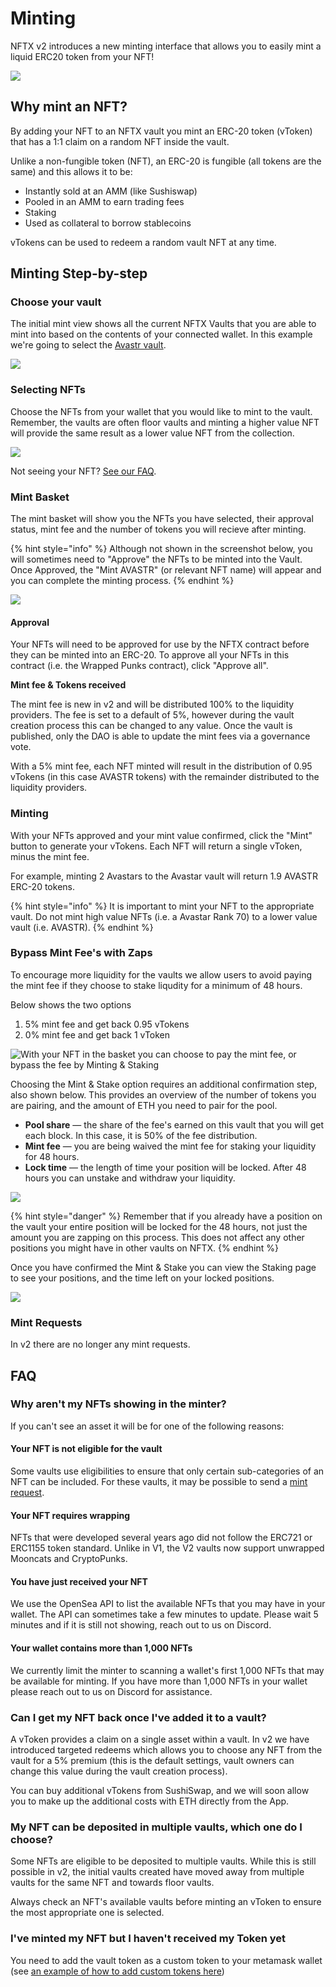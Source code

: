 # Minting

NFTX v2 introduces a new minting interface that allows you to easily mint a liquid ERC20 token from your NFT!

![](<../.gitbook/assets/image (6) (1).png>)

## Why mint an NFT?

By adding your NFT to an NFTX vault you mint an ERC-20 token (vToken) that has a 1:1 claim on a random NFT inside the vault.

Unlike a non-fungible token (NFT), an ERC-20 is fungible (all tokens are the same) and this allows it to be:

* Instantly sold at an AMM (like Sushiswap)&#x20;
* Pooled in an AMM to earn trading fees
* Staking
* Used as collateral to borrow stablecoins

vTokens can be used to redeem a random vault NFT at any time.

## Minting Step-by-step

### Choose your vault

The initial mint view shows all the current NFTX Vaults that you are able to mint into based on the contents of your connected wallet. In this example we're going to select the [Avastr vault](https://v2.nftx.org/mint/0xdcdc1c1cc33aa817cbdbe8f5e2390bf7cc43dc4b/).

![](<../.gitbook/assets/image (8).png>)

### Selecting NFTs

Choose the NFTs from your wallet that you would like to mint to the vault. Remember, the vaults are often floor vaults and minting a higher value NFT will provide the same result as a lower value NFT from the collection.

![](../.gitbook/assets/screenshot-2021-06-22-at-23.54.42.png)

Not seeing your NFT? [See our FAQ](https://docs.nftx.org/tutorials/get-started-v1.x/minting#faq).

### Mint Basket

The mint basket will show you the NFTs you have selected, their approval status, mint fee and the number of tokens you will recieve after minting.

{% hint style="info" %}
Although not shown in the screenshot below, you will sometimes need to "Approve" the NFTs to be minted into the Vault. Once Approved, the "Mint AVASTR" (or relevant NFT name) will appear and you can complete the minting process.
{% endhint %}

![](../.gitbook/assets/screenshot-2021-06-22-at-23.57.38.png)

#### Approval

Your NFTs will need to be approved for use by the NFTX contract before they can be minted into an ERC-20. To approve all your NFTs in this contract (i.e. the Wrapped Punks contract), click "Approve all".

**Mint fee & Tokens received**

The mint fee is new in v2 and will be distributed 100% to the liquidity providers.  The fee is set to a default of 5%, however during the vault creation process this can be changed to any value. Once the vault is published, only the DAO is able to update the mint fees via a governance vote.

With a 5% mint fee, each NFT minted will result in the distribution of 0.95 vTokens (in this case AVASTR tokens) with the remainder distributed to the liquidity providers.

### **Minting**

With your NFTs approved and your mint value confirmed, click the "Mint" button to generate your vTokens. Each NFT will return a single vToken, minus the mint fee.

For example, minting 2 Avastars to the Avastar vault will return 1.9 AVASTR ERC-20 tokens.

{% hint style="info" %}
It is important to mint your NFT to the appropriate vault. Do not mint high value NFTs (i.e. a Avastar Rank 70) to a lower value vault (i.e. AVASTR).
{% endhint %}

### Bypass Mint Fee's with Zaps

To encourage more liquidity for the vaults we allow users to avoid paying the mint fee if they choose to stake liqudity for a minimum of 48 hours.

Below shows the two options

1. 5% mint fee and get back 0.95 vTokens
2. 0% mint fee and get back 1 vToken

![With your NFT in the basket you can choose to pay the mint fee, or bypass the fee by Minting & Staking](../.gitbook/assets/mint.jpg)

Choosing the Mint & Stake option requires an additional confirmation step, also shown below. This provides an overview of the number of tokens you are pairing, and the amount of ETH you need to pair for the pool.

* **Pool share** — the share of the fee's earned on this vault that you will get each block. In this case, it is 50% of the fee distribution.
* **Mint fee** — you are being waived the mint fee for staking your liquidity for 48 hours.
* **Lock time** — the length of time your position will be locked. After 48 hours you can unstake and withdraw your liquidity.

![](../.gitbook/assets/approve-mint-stake.jpg)

{% hint style="danger" %}
Remember that if you already have a position on the vault your entire position will be locked for the 48 hours, not just the amount you are zapping on this process. This does not affect any other positions you might have in other vaults on NFTX.
{% endhint %}

Once you have confirmed the Mint & Stake you can view the Staking page to see your positions, and the time left on your locked positions.

![](../.gitbook/assets/screenshot-2021-07-27-at-16.41.16.png)

### Mint Requests

In v2 there are no longer any mint requests.

## FAQ

### Why aren't my NFTs showing in the minter?

If you can't see an asset it will be for one of the following reasons:

#### Your NFT is not eligible for the vault

Some vaults use eligibilities to ensure that only certain sub-categories of an NFT can be included. For these vaults, it may be possible to send a [mint request](https://docs.nftx.org/tutorials/get-started-v1.x/minting#mint-requests).

#### Your NFT requires wrapping

NFTs that were developed several years ago did not follow the ERC721 or ERC1155 token standard. Unlike in V1, the V2 vaults now support unwrapped Mooncats and CryptoPunks.

#### You have just received your NFT

We use the OpenSea API to list the available NFTs that you may have in your wallet. The API can sometimes take a few minutes to update. Please wait 5 minutes and if it is still not showing, reach out to us on Discord.

#### Your wallet contains more than 1,000 NFTs

We currently limit the minter to scanning a wallet's first 1,000 NFTs that may be available for minting. If you have more than 1,000 NFTs in your wallet please reach out to us on Discord for assistance.

### Can I get my NFT back once I've added it to a vault?

A vToken provides a claim on a single asset within a vault. In v2 we have introduced targeted redeems which allows you to choose any NFT from the vault for a 5% premium (this is the default settings, vault owners can change this value during the vault creation process).

You can buy additional vTokens from SushiSwap, and we will soon allow you to make up the additional costs with ETH directly from the App.

### My NFT can be deposited in multiple vaults, which one do I choose?

Some NFTs are eligible to be deposited to multiple vaults. While this is still possible in v2, the initial vaults created have moved away from multiple vaults for the same NFT and towards floor vaults.

Always check an NFT's available vaults before minting an vToken to ensure the most appropriate one is selected.

### I've minted my NFT but I haven't received my Token yet

You need to add the vault token as a custom token to your metamask wallet (see [an example of how to add custom tokens here](https://blog.nftx.org/how-do-i-view-my-nftx-tokens-in-metamask/#how-can-you-see-your-nftx-tokens-inside-of-metamask))



